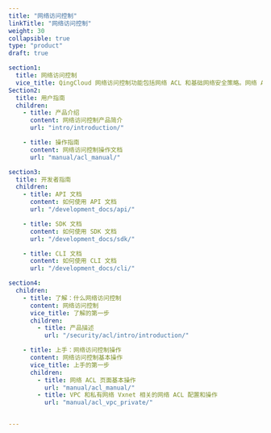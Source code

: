 ```yaml
---
title: "网络访问控制"
linkTitle: "网络访问控制"
weight: 30
collapsible: true
type: "product"
draft: true

section1:
  title: 网络访问控制
  vice_title: QingCloud 网络访问控制功能包括网络 ACL 和基础网络安全策略。网络 ACL 是私有网络（Vxnet）的进出流量控制表，您可以在这里创建和配置 ACL 规则。
Section2:
  title: 用户指南
  children:
    - title: 产品介绍
      content: 网络访问控制产品简介
      url: "intro/introduction/"

    - title: 操作指南
      content: 网络访问控制操作文档
      url: "manual/acl_manual/"

section3:
  title: 开发者指南
  children:
    - title: API 文档
      content: 如何使用 API 文档
      url: "/development_docs/api/"

    - title: SDK 文档
      content: 如何使用 SDK 文档
      url: "/development_docs/sdk/"

    - title: CLI 文档
      content: 如何使用 CLI 文档
      url: "/development_docs/cli/"

section4:
  children:
    - title: 了解：什么网络访问控制
      content: 网络访问控制
      vice_title: 了解的第一步
      children:
        - title: 产品描述
          url: "/security/acl/intro/introduction/"

    - title: 上手：网络访问控制操作
      content: 网络访问控制基本操作
      vice_title: 上手的第一步
      children:
        - title: 网络 ACL 页面基本操作
          url: "manual/acl_manual/" 
        - title: VPC 和私有网络 Vxnet 相关的网络 ACL 配置和操作
          url: "manual/acl_vpc_private/"  


---
```




